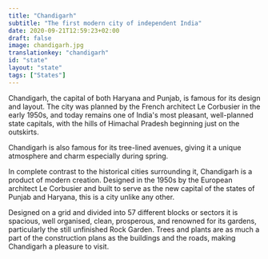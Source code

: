 ```yaml
---
title: "Chandigarh"
subtitle: "The first modern city of independent India"
date: 2020-09-21T12:59:23+02:00
draft: false
image: chandigarh.jpg
translationkey: "chandigarh"
id: "state"
layout: "state"
tags: ["States"] 
---
```


Chandigarh, the capital of both Haryana and Punjab, is famous for its design and layout. The city was planned by the French architect Le Corbusier in the early 1950s, and today remains one of India's most pleasant, well-planned state capitals, with the hills of Himachal Pradesh beginning just on the outskirts.

Chandigarh is also famous for its tree-lined avenues, giving it a unique atmosphere and charm especially during spring.
 

In complete contrast to the historical cities surrounding it, Chandigarh is a product of modern creation. Designed in the 1950s by the European architect Le Corbusier and built to serve as the new capital of the states of Punjab and Haryana, this is a city unlike any other.

Designed on a grid and divided into 57 different blocks or sectors it is spacious, well organised, clean, prosperous, and renowned for its gardens, particularly the still unfinished Rock Garden. Trees and plants are as much a part of the construction plans as the buildings and the roads, making Chandigarh a pleasure to visit.
